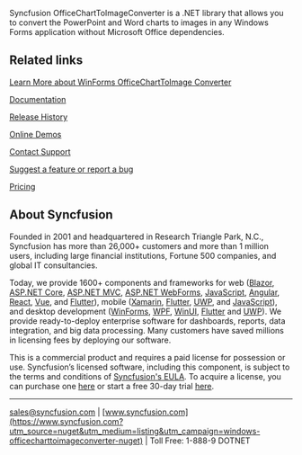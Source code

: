 Syncfusion OfficeChartToImageConverter is a .NET library that allows you to convert the PowerPoint and Word charts to images in any Windows Forms application without Microsoft Office dependencies.

## Related links
[Learn More about WinForms OfficeChartToImage Converter](https://www.syncfusion.com/winforms-ui-controls/?utm_source=nuget&utm_medium=listing&utm_campaign=windows-officecharttoimageconverter-nuget)

[Documentation](https://help.syncfusion.com/file-formats/docio/word-to-image?utm_source=nuget&utm_medium=listing&utm_campaign=windows-officecharttoimageconverter-nuget)

[Release History](https://help.syncfusion.com/windowsforms/release-notes/v19.4.0.55?utm_source=nuget&utm_medium=listing&utm_campaign=windows-officecharttoimageconverter-nuget)

[Online Demos](https://github.com/syncfusion/winforms-demos/?utm_source=nuget&utm_medium=listing&utm_campaign=windows-officecharttoimageconverter-nuget)

[Contact Support](https://www.syncfusion.com/support/directtrac/incidents/newincident/?utm_source=nuget&utm_medium=listing&utm_campaign=windows-officecharttoimageconverter-nuget)

[Suggest a feature or report a bug](https://www.syncfusion.com/feedback/winforms?utm_source=nuget&utm_medium=listing&utm_campaign=windows-officecharttoimageconverter-nuget)

[Pricing](https://www.syncfusion.com/sales/products/windowsforms?utm_source=nuget&utm_medium=listing&utm_campaign=windows-officecharttoimageconverter-nuget)

## About Syncfusion
Founded in 2001 and headquartered in Research Triangle Park, N.C., Syncfusion has more than 26,000+ customers and more than 1 million users, including large financial institutions, Fortune 500 companies, and global IT consultancies.

Today, we provide 1600+ components and frameworks for web ([Blazor](https://www.syncfusion.com/blazor-components?utm_source=nuget&utm_medium=listing&utm_campaign=windows-officecharttoimageconverter-nuget), [ASP.NET Core](https://www.syncfusion.com/aspnet-core-ui-controls?utm_source=nuget&utm_medium=listing&utm_campaign=windows-officecharttoimageconverter-nuget), [ASP.NET MVC](https://www.syncfusion.com/aspnet-mvc-ui-controls?utm_source=nuget&utm_medium=listing&utm_campaign=windows-officecharttoimageconverter-nuget), [ASP.NET WebForms](https://www.syncfusion.com/jquery/aspnet-webforms-ui-controls?utm_source=nuget&utm_medium=listing&utm_campaign=windows-officecharttoimageconverter-nuget), [JavaScript](https://www.syncfusion.com/javascript-ui-controls?utm_source=nuget&utm_medium=listing&utm_campaign=windows-officecharttoimageconverter-nuget), [Angular](https://www.syncfusion.com/angular-ui-components?utm_source=nuget&utm_medium=listing&utm_campaign=windows-officecharttoimageconverter-nuget), [React](https://www.syncfusion.com/react-ui-components?utm_source=nuget&utm_medium=listing&utm_campaign=windows-officecharttoimageconverter-nuget), [Vue](https://www.syncfusion.com/vue-ui-components?utm_source=nuget&utm_medium=listing&utm_campaign=windows-officecharttoimageconverter-nuget), and [Flutter](https://www.syncfusion.com/flutter-widgets?utm_source=nuget&utm_medium=listing&utm_campaign=windows-officecharttoimageconverter-nuget)), mobile ([Xamarin](https://www.syncfusion.com/xamarin-ui-controls?utm_source=nuget&utm_medium=listing&utm_campaign=windows-officecharttoimageconverter-nuget), [Flutter](https://www.syncfusion.com/flutter-widgets?utm_source=nuget&utm_medium=listing&utm_campaign=windows-officecharttoimageconverter-nuget), [UWP](https://www.syncfusion.com/uwp-ui-controls?utm_source=nuget&utm_medium=listing&utm_campaign=windows-officecharttoimageconverter-nuget), and [JavaScript](https://www.syncfusion.com/javascript-ui-controls?utm_source=nuget&utm_medium=listing&utm_campaign=windows-officecharttoimageconverter-nuget)), and desktop development ([WinForms](https://www.syncfusion.com/winforms-ui-controls?utm_source=nuget&utm_medium=listing&utm_campaign=windows-officecharttoimageconverter-nuget), [WPF](https://www.syncfusion.com/wpf-ui-controls?utm_source=nuget&utm_medium=listing&utm_campaign=windows-officecharttoimageconverter-nuget), [WinUI](https://www.syncfusion.com/winui-controls?utm_source=nuget&utm_medium=listing&utm_campaign=windows-officecharttoimageconverter-nuget), [Flutter](https://www.syncfusion.com/flutter-widgets?utm_source=nuget&utm_medium=listing&utm_campaign=windows-officecharttoimageconverter-nuget) and [UWP](https://www.syncfusion.com/uwp-ui-controls?utm_source=nuget&utm_medium=listing&utm_campaign=windows-officecharttoimageconverter-nuget)). We provide ready-to-deploy enterprise software for dashboards, reports, data integration, and big data processing. Many customers have saved millions in licensing fees by deploying our software.


This is a commercial product and requires a paid license for possession or use. Syncfusion’s licensed software, including this component, is subject to the terms and conditions of [Syncfusion's EULA](https://www.syncfusion.com/eula/es/?utm_source=nuget&utm_medium=listing&utm_campaign=windows-officecharttoimageconverter-nuget). To acquire a license, you can purchase one [here]( https://www.syncfusion.com/sales/products/windowsforms?utm_source=nuget&utm_medium=listing&utm_campaign=windows-officecharttoimageconverter-nuget) or start a free 30-day trial [here](https://www.syncfusion.com/account/manage-trials/start-trials?utm_source=nuget&utm_medium=listing&utm_campaign=windows-officecharttoimageconverter-nuget).

___

[sales@syncfusion.com](mailto:sales@syncfusion.com?Subject=Syncfusion%20Notifications%20WinUI-%20NuGet) | [www.syncfusion.com](https://www.syncfusion.com?utm_source=nuget&utm_medium=listing&utm_campaign=windows-officecharttoimageconverter-nuget) | Toll Free: 1-888-9 DOTNET


